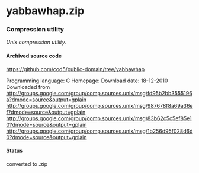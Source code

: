 # yabbawhap.zip #

### Compression utility ###

*Unix compression utility.*

#### Archived source code ####
https://github.com/cod5/public-domain/tree/yabbawhap

Programming language: C
Homepage: 
Download date: 18-12-2010
Downloaded from http://groups.google.com/group/comp.sources.unix/msg/fd95b2bb3555196a?dmode=source&output=gplain
http://groups.google.com/group/comp.sources.unix/msg/987678f8a69a36ef?dmode=source&output=gplain
http://groups.google.com/group/comp.sources.unix/msg/83b62c5c5ef85e10?dmode=source&output=gplain
http://groups.google.com/group/comp.sources.unix/msg/1b256d95f028d6d0?dmode=source&output=gplain


#### Status ####
converted to .zip

